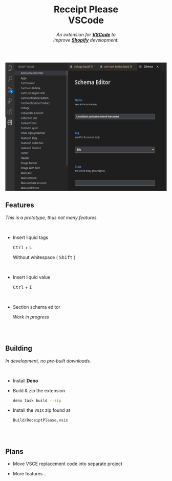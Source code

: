 
<div align = center>

# Receipt Please <br> VSCode

*An extension for **[VSCode]** to*  
*improve **[Shopify]** development.*

<br>
<br>

<img
    height = 400
    src = 'Resources/Screenshots/Schema Editor.png'
/>

</div>

## Features

*This is a prototype, thus not many features.*

<br>

-   Insert liquid tags

    <kbd>Ctrl</kbd> + <kbd>L</kbd>
    
    Without whitespace ( <kbd>Shift</kbd> )
    
    <br>
    
-   Insert liquid value

    <kbd>Ctrl</kbd> + <kbd>I</kbd>

    <br>

-   Section schema editor

    *Work in progress*

<br>
<br>

## Building

*In development, no pre-built downloads.*

<br>

-   Install **Deno**

-   Build & zip the extension

    ```sh
    deno task build --zip
    ```
    
-   Install the `VSIX` zip found at

    ```
    Build/ReceiptPlease.vsix
    ```

<br>
<br>

## Plans

-   Move VSCE replacement code into separate project

-   More features ..

<br>


<!----------------------------------------------------------------------------->

[Shopify]: https://www.shopify.com/
[VSCode]: https://code.visualstudio.com/
